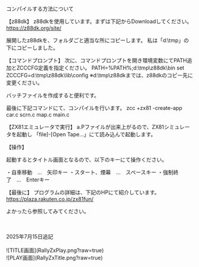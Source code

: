 コンパイルする方法について

【z88dk】
 z88dkを使用しています。まずは下記からDownloadしてください。
 https://z88dk.org/site/

 展開したz88dkを、フォルダごと適当な所にコピーします。
 私は「d:\tmp」の下にコピーしました。


【コマンドプロンプト】
 次に、コマンドプロンプトを開き環境変数にてPATH追加とZCCCFG定義を指定ください。
  PATH=%PATH%;d:\tmp\z88dk\bin
  set ZCCCFG=d:\tmp\z88dk\lib\config
  ※d:\tmp\z88dkまでは、z88dkのコピー先に変更ください。

 バッチファイルを作成すると便利です。

 最後に下記コマンドにて、コンパイルを行います。
 zcc +zx81 -create-app car.c scrn.c map.c main.c


【ZX81エミュレータで実行】
 a.Pファイルが出来上がるので、ZX81シミュレータを起動し
「file]-[Open Tape...」にて読み込んで起動します。


【操作】

 起動するとタイトル画面となるので、以下のキーにて操作ください。

・自車移動　…　矢印キー
・スタート、煙幕　…　スペースキー
・強制終了　…　Enterキー


【最後に】
 プログラムの詳細は、下記のHPにて紹介しています。
 https://plaza.rakuten.co.jp/zx81fun/

 よかったら参照してみてください。


<br/>
<br/>
2025年7月15日追記<br/><br/>
![TITLE画面](RallyZxPlay.png?raw=true)
<br/>
![PLAY画面](RallyZxTitle.png?raw=true)
<br/>



